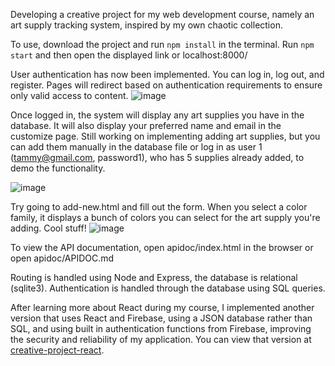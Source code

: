Developing a creative project for my web development course, namely an art supply tracking system, inspired by my own chaotic collection.

To use, download the project and run <code>npm install</code> in the terminal. Run <code>npm start</code> and then open the displayed link or localhost:8000/

User authentication has now been implemented. You can log in, log out, and register. Pages will redirect based on authentication requirements to ensure only valid access to content.
![image](https://github.com/user-attachments/assets/1e4ecf47-5bb9-40c5-8b21-65554679223b)

Once logged in, the system will display any art supplies you have in the database. It will also display your preferred name and email in the customize page. Still working on implementing adding art supplies, but you can add them manually in the database file or log in as user 1 (tammy@gmail.com, password1), who has 5 supplies already added, to demo the functionality.

![image](https://github.com/user-attachments/assets/43f4d463-2734-45e1-baed-9a1ccd0dee4e)

Try going to add-new.html and fill out the form. When you select a color family, it displays a bunch of colors you can select for the art supply you're adding. Cool stuff!
![image](https://github.com/user-attachments/assets/3f7f95d3-1ab8-4ad9-956a-043fae39d368)

To view the API documentation, open apidoc/index.html in the browser or open apidoc/APIDOC.md

Routing is handled using Node and Express, the database is relational (sqlite3). Authentication is handled through the database using SQL queries.

After learning more about React during my course, I implemented another version that uses React and Firebase, using a JSON database rather than SQL, and using built in authentication functions from Firebase, improving the security and reliability of my application. You can view that version at [creative-project-react](https://github.com/roryhackney/creative-project-react).
